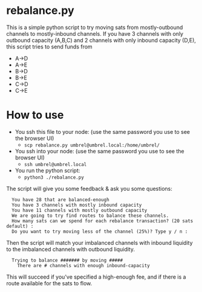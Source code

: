 # rebalance.py

This is a simple python script to try moving sats from mostly-outbound channels to mostly-inbound channels.
If you have 3 channels with only outbound capacity (A,B,C) and 2 channels with only inbound capacity (D,E), this script tries to send funds from
* A->D
* A->E
* B->D
* B->E
* C->D
* C->E 

# How to use
* You ssh this file to your node: (use the same password you use to see the browser UI)
  * `scp rebalance.py umbrel@umbrel.local:/home/umbrel/`
* You ssh into your node: (use the same password you use to see the browser UI)
  * `ssh umbrel@umbrel.local`
* You run the python script:
  * `python3 ./rebalance.py`
 
The script will give you some feedback & ask you some questions:
```
  You have 28 that are balanced-enough
  You have 3 channels with mostly inbound capacity
  You have 11 channels with mostly outbound capacity
  We are going to try find routes to balance these channels.
  How many sats can we spend for each rebalance transaction? (20 sats default) : 
  Do you want to try moving less of the channel (25%)? Type y / n : 
```
Then the script will match your imbalanced channels with inbound liquidity to the imbalanced channels with outbound liquidity.
```
  Trying to balance ####### by moving #####
    There are # channels with enough inbound-capacity
```
This will succeed if you've specified a high-enough fee, and if there is a route available for the sats to flow.


